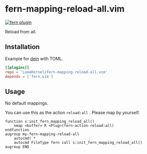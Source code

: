 # fern-mapping-reload-all.vim

[![fern plugin](https://img.shields.io/badge/🌿%20fern-plugin-yellowgreen)](https://github.com/lambdalisue/fern.vim)

Reload from all.

## Installation

Example for [dein](https://github.com/Shougo/dein.vim) with TOML.

```toml
[[plugins]]
repo = 'LumaKernel/fern-mapping-reload-all.vim'
depends = ['fern.vim']
```

## Usage

No default mappings.

You can use this as the action `reload:all` . Please map by yourself.

```vim
function s:init_fern_mapping_reload_all()
    nmap <buffer> R <Plug>(fern-action-reload:all)
endfunction
augroup my-fern-mapping-reload-all
    autocmd! *
    autocmd FileType fern call s:init_fern_mapping_reload_all()
augroup END
```

